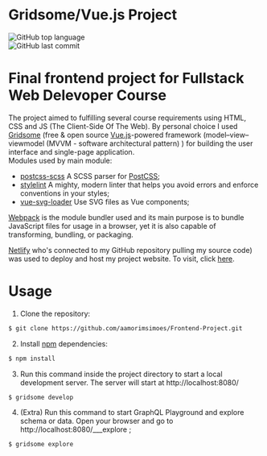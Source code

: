 # Gridsome/Vue.js Project
<p align="left">
  <img alt="GitHub top language" src="https://img.shields.io/github/languages/top/aamorimsimoes/Frontend-Project?style=for-the-badge">
  </br>
  <img alt="GitHub last commit" src="https://img.shields.io/github/last-commit/aamorimsimoes/Frontend-Project?style=for-the-badge">
</p>


# Final frontend project for Fullstack Web Delevoper Course

The project aimed to fulfilling several course requirements using HTML, CSS and JS (The Client-Side Of The Web). 
By personal choice I used [Gridsome](https://gridsome.org/) (free & open source [Vue.js](https://vuejs.org/)-powered framework (model–view–viewmodel (MVVM - software architectural pattern) ) for building the user interface and single-page application.
</br>
Modules used by main module:
</br>
- [postcss-scss](https://www.npmjs.com/package/postcss-scss) A SCSS parser for [PostCSS](https://postcss.org/);
- [stylelint](https://stylelint.io/) A mighty, modern linter that helps you avoid errors and enforce conventions in your styles;
- [vue-svg-loader](https://vue-svg-loader.js.org/) Use SVG files as Vue components; 

[Webpack](https://webpack.js.org/) is the module bundler used and its main purpose is to bundle JavaScript files for usage in a browser, yet it is also capable of transforming, bundling, or packaging.

[Netlify](https://www.netlify.com/) who's connected to my GitHub repository pulling my source code) was used to deploy and host my project website.
To visit, click [here](https://frontendproject.netlify.app/).

# Usage

1. Clone the repository:
```bash
$ git clone https://github.com/aamorimsimoes/Frontend-Project.git
```
2. Install [npm](https://www.npmjs.com/) dependencies:
```bash
$ npm install
```
3. Run this command inside the project directory to start a local development server. The server will start at http://localhost:8080/
```bash
$ gridsome develop
```
4. (Extra) Run this command to start GraphQL Playground and explore schema or data. Open your browser and go to http://localhost:8080/___explore ;
```bash
$ gridsome explore
```

